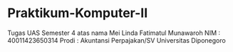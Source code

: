 # Praktikum-Komputer-II
Tugas UAS Semester 4 atas nama Mei Linda Fatimatul Munawaroh NIM : 40011423650314 Prodi : Akuntansi Perpajakan/SV Universitas Diponegoro
